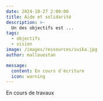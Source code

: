 ```yaml
---
date: 2024-10-27 2:00:00
title: Aide et solidarité
description: >-
  Un des objectifs est ...
tags:
  - objectifs
  - vision
image: /images/ressources/suika.jpg
author: mallouestan

message:
  content: En cours d'écriture
  icon: warning
---
```


En cours de travaux